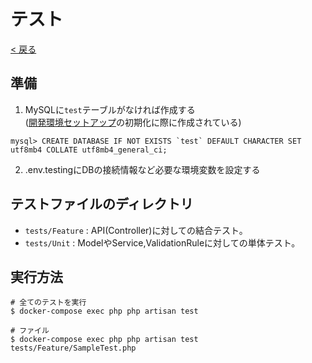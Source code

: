 # テスト

[< 戻る](../README.md)

## 準備

1. MySQLに`test`テーブルがなければ作成する <br>
([開発環境セットアップ](./documents/SETUP.md)の初期化に際に作成されている)

```MySQL
mysql> CREATE DATABASE IF NOT EXISTS `test` DEFAULT CHARACTER SET utf8mb4 COLLATE utf8mb4_general_ci;
```

2. .env.testingにDBの接続情報など必要な環境変数を設定する

## テストファイルのディレクトリ

- `tests/Feature` : API(Controller)に対しての結合テスト。
- `tests/Unit` : ModelやService,ValidationRuleに対しての単体テスト。

## 実行方法

```
# 全てのテストを実行
$ docker-compose exec php php artisan test

# ファイル
$ docker-compose exec php php artisan test tests/Feature/SampleTest.php
```
